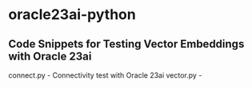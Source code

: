 # oracle23ai-python

## Code Snippets for Testing Vector Embeddings with Oracle 23ai

connect.py - Connectivity test with Oracle 23ai
vector.py - 
